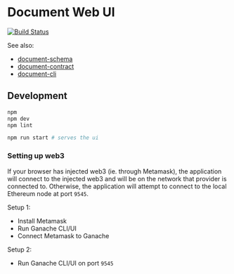 # Document Web UI

[![Build Status](https://travis-ci.org/GovTechSG/document-web-ui.svg?branch=master)](https://travis-ci.org/GovTechSG/document-web-ui)

See also:

* [document-schema](https://github.com/GovTechSG/document-schema)
* [document-contract](https://github.com/GovTechSG/document-contract)
* [document-cli](https://github.com/GovTechSG/document-cli)

## Development

```bash
npm
npm dev
npm lint

npm run start # serves the ui
```

### Setting up web3

If your browser has injected web3 (ie. through Metamask), the application will connect to the injected web3 and will be on the network that provider is connected to. Otherwise, the application will attempt to connect to the local Ethereum node at port `9545`.

Setup 1:

- Install Metamask
- Run Ganache CLI/UI
- Connect Metamask to Ganache

Setup 2:

- Run Ganache CLI/UI on port `9545`
